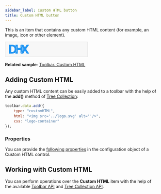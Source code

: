 ```yaml
---
sidebar_label: Custom HTML button
title: Custom HTML button
---          
```


This is an item that contains any custom HTML content (for example, an image, icon or other element).

![](../assets/toolbar/htmlcontent.png)

**Related sample**: [Toolbar. Custom HTML](https://snippet.dhtmlx.com/rv3gq5qe)

## Adding Custom HTML

Any custom HTML content can be easily added to a toolbar with the help of the **add()** method of [Tree Collection](tree_collection/api/refs/treecollection.md):

~~~js
toolbar.data.add({
	type: "customHTML",
	html: "<img src='../logo.svg' alt=''/>",
	css: "logo-container"
});
~~~

### Properties

You can provide the [following properties](toolbar/api/api_customhtmlbutton_properties.md) in the configuration object of a Custom HTML control.

## Working with Custom HTML

You can perform operations over the **Custom HTML** item with the help of the available [Toolbar API](toolbar/api/refs/toolbar.md) and [Tree Collection API](tree_collection/api/refs/treecollection.md).
